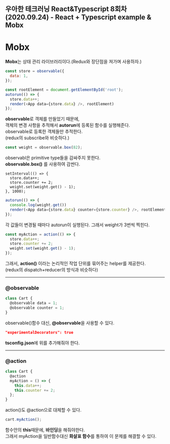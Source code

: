 ## 우아한 테크러닝 React&Typescript 8회차 (2020.09.24) - React + Typescript example & Mobx

# Mobx

**Mobx**는 상태 관리 라이브러리이다.(Redux와 장단점을 져가며 사용하자.)  

```javascript
const store = observable({
  data: 1,
});
```
```javascript
const rootElement = document.getElementById('root');
autorun(() => {
  store.data++;
  render(<App data={store.data} />, rootElement)
});
```
**observable**로 객체를 만들었기 때문에,   
객체의 변경 사항을 추적해서 **autorun**에 등록된 함수를 실행해준다.   
observable로 등록한 객체들만 추적한다.   
(redux의 subscribe와 비슷하다.)   
 
```javascript
const weight = observable.box(82);
```
observabl은 primitive type들을 감싸주지 못한다.  
**observable.box()** 를 사용하여 감싼다.  


```javascrip
setInterval(() => {
  store.data++;
  store.counter += 2;
  weight.set(weight.get() - 1);
}, 1000);
```
```javascript
autorun(() => {
  console.log(weight.get())
  render(<App data={store.data} counter={store.counter} />, rootElement)
});
```
각 값들이 변경될 때마다 autorun이 실행된다. 그래서 weight가 3번씩 찍힌다.     
 
```javascript
const myAction = action(() => {
  store.data++;
  store.counter += 2;
  weight.set(weight.get() - 1);
});
```  
그래서, **action()** 이라는 논리적인 작업 단위를 묶어주는 helper를 제공한다.    
(redux의 dispatch+reducer의 방식과 비슷하다)   

<hr />

### @observable
```javascript
class Cart {
  @observable data = 1;
  @observable counter = 1;
}
```
observable()함수 대신, **@observable**을 사용할 수 있다.  
```json
"experimentalDecorators": true
```
**tsconfig.json**에 위를 추가해줘야 한다.  

<hr />

### @action
```javascript
class Cart {
  @action
  myAction = () => {
    this.data++;
    this.counter += 2;
  };
}
```
action()도 @action으로 대체할 수 있다.  
```javascript
cart.myAction();
```
함수안의 **this**때문에, **바인딩**을 해줘야한다.   
그래서 myAction을 일반함수대신 **화살표 함수**를 통하여 이 문제를 해결할 수 있다.  